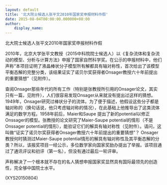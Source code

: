 ```yaml
---
layout: default
title: '北大院士候选人张平文2010年国家奖申报材料作假'
date: 2015-08-04T00:00:00.000000+08:00
author:
    display_name: 
---
```


北大院士候选人张平文2010年国家奖申报材料作假

2010年，北京大学张平文教授（2015中科院院士候选人）以《复杂流体和复杂流动的模型、分析与计算方法》申报了国家自然科学奖。在公示的申报材料中，他们声称“本项目证明了液晶棒状分子模型所有解都具有轴对称性，首次给出了该模型平衡态解的完整分类，该结果证实了诺贝尔奖获得者Onsager教授六十年前提出的重要猜想”（见附件）。

查阅Onsager那些年代的所有工作（特别是张教授所引用的Onsager论文，其实只有一篇，见附件），人们很容易发现Onsager从来就没有提出过这样的猜想。1949年，Onsager研究过棒状分子的流体。为了便于描述，他假设这些分子都是轴对称的（换句话说，他只考虑轴对称的情况），在此基础上他推导出了这类流体满足的数学方程。1958年前后，Maier和Saupe 提出了新的potential以修正Onssager的模型。张教授的论文研究了Maier-Saupe potential的情形（不是Onssager potential的情形），能验证它们的解具有轴对称性（见附件）。请问，这叫做“证实了诺贝尔奖获得者Onsager教授六十年前提出的重要猜想”？ Onsager教授何时猜测过Maier-Saupe potential情形的解具有轴对称性及其平衡态解的分类？所以，该报奖项目一经公示，多位数学家向国家奖励办提出了举报。该项目通过了通讯评议和初评（第一名），但没有通过最后一轮评审。

声称解决了一个根本就不存在的名人猜想申报国家奖显然具有国际最领先的创造性，完全够中国院士水平。

(XYS20150804)

